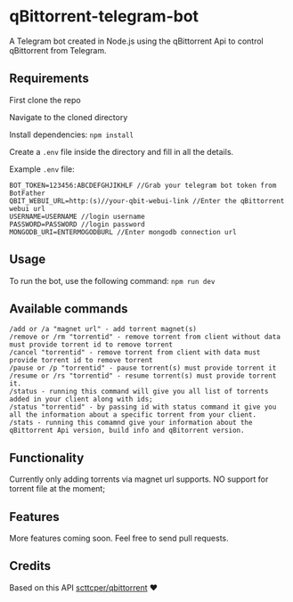 # qBittorrent-telegram-bot
A Telegram bot created in Node.js using the qBittorrent Api to control qBittorrent from Telegram.

## Requirements
First clone the repo

Navigate to the cloned directory

Install dependencies: ``` npm install ```

Create a `.env` file inside the directory and fill in all the details.

Example `.env` file:

```
BOT_TOKEN=123456:ABCDEFGHJIKHLF //Grab your telegram bot token from BotFather
QBIT_WEBUI_URL=http:(s)//your-qbit-webui-link //Enter the qBittorrent webui url
USERNAME=USERNAME //login username
PASSWORD=PASSWORD //login password
MONGODB_URI=ENTERMOGODBURL //Enter mongodb connection url
```

## Usage
To run the bot, use the following command: ``` npm run dev ```


## Available commands

```
/add or /a "magnet url" - add torrent magnet(s)
/remove or /rm "torrentid" - remove torrent from client without data must provide torrent id to remove torrent
/cancel "torrentid" - remove torrent from client with data must provide torrent id to remove torrent
/pause or /p "torrentid" - pause torrent(s) must provide torrent it
/resume or /rs "torrentid" - resume torrent(s) must provide torrent it.
/status - running this command will give you all list of torrents added in your client along with ids;
/status "torrentid" - by passing id with status command it give you all the information about a specific torrent from your client.
/stats - running this comamnd give your information about the qBittorrent Api version, build info and qBitorrent version.

```
## Functionality
Currently only adding torrents via magnet url supports. NO support for torrent file at the moment;


## Features
More features coming soon. Feel free to send pull requests.

## Credits
Based on this API [scttcper/qbittorrent](https://github.com/scttcper/qbittorrent) ❤️